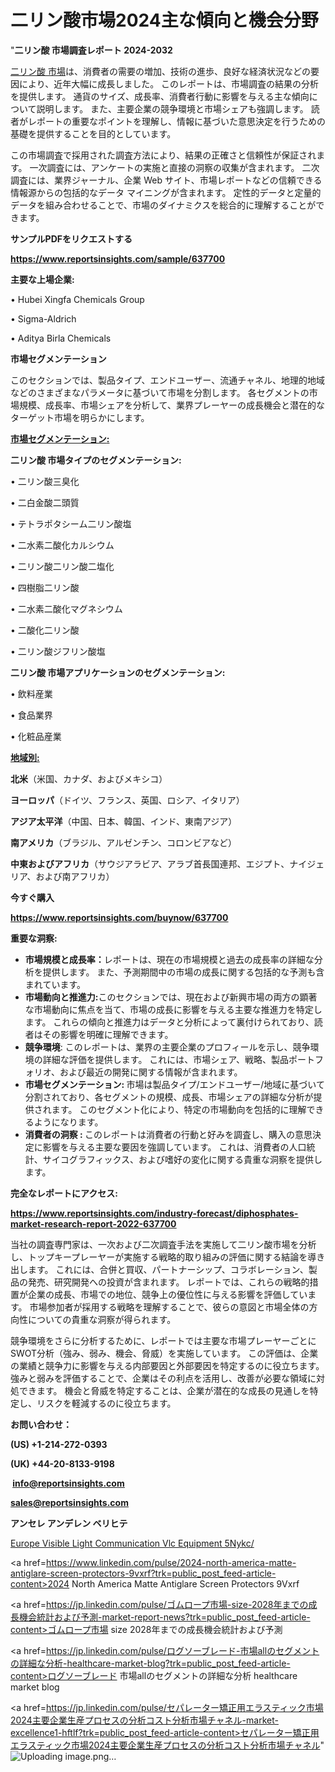 # 二リン酸市場2024主な傾向と機会分野

"<strong>二リン酸 市場調査レポート 2024-2032</strong>

<a href=https://www.reportsinsights.com/sample/637700>二リン酸 市場</a>は、消費者の需要の増加、技術の進歩、良好な経済状況などの要因により、近年大幅に成長しました。 このレポートは、市場調査の結果の分析を提供します。 通貨のサイズ、成長率、消費者行動に影響を与える主な傾向について説明します。 また、主要企業の競争環境と市場シェアも強調します。 読者がレポートの重要なポイントを理解し、情報に基づいた意思決定を行うための基礎を提供することを目的としています。

この市場調査で採用された調査方法により、結果の正確さと信頼性が保証されます。 一次調査には、アンケートの実施と直接の洞察の収集が含まれます。 二次調査には、業界ジャーナル、企業 Web サイト、市場レポートなどの信頼できる情報源からの包括的なデータ マイニングが含まれます。 定性的データと定量的データを組み合わせることで、市場のダイナミクスを総合的に理解することができます。

<strong><b>サンプルPDFをリクエストする</b></strong>

<a href=https://www.reportsinsights.com/sample/637700><strong><u>https://www.reportsinsights.com/sample/637700</u></strong></a>

<strong>主要な上場企業:</strong>

• Hubei Xingfa Chemicals Group

• Sigma-Aldrich

• Aditya Birla Chemicals

<strong>市場セグメンテーション</strong>

このセクションでは、製品タイプ、エンドユーザー、流通チャネル、地理的地域などのさまざまなパラメータに基づいて市場を分割します。 各セグメントの市場規模、成長率、市場シェアを分析して、業界プレーヤーの成長機会と潜在的なターゲット市場を明らかにします。

<strong><u>市場セグメンテーション</u></strong><strong><u>:</u></strong>

<strong>二リン酸 市場タイプのセグメンテーション:</strong>

• 二リン酸三臭化

• 二白金酸二頭質

• テトラポタシーム二リン酸塩

• 二水素二酸化カルシウム

• 二リン酸二リン酸二塩化

• 四樹脂二リン酸

• 二水素二酸化マグネシウム

• 二酸化二リン酸

• 二リン酸ジフリン酸塩

<strong>二リン酸 市場アプリケーションのセグメンテーション:</strong>

• 飲料産業

• 食品業界

• 化粧品産業

<strong><u>地域別</u></strong><strong><u>:</u></strong>

<strong>北米</strong>（米国、カナダ、およびメキシコ）

<strong>ヨーロッパ</strong>（ドイツ、フランス、英国、ロシア、イタリア）

<strong>アジア太平洋</strong>（中国、日本、韓国、インド、東南アジア）

<strong>南アメリカ</strong>（ブラジル、アルゼンチン、コロンビアなど）

<strong>中東およびアフリカ</strong>（サウジアラビア、アラブ首長国連邦、エジプト、ナイジェリア、および南アフリカ）

<strong>今すぐ購入</strong>

<a href=https://www.reportsinsights.com/buynow/637700><strong><u>https://www.reportsinsights.com/buynow/637700</u></strong></a>

<strong>重要な洞察:</strong>
<ul>
  <li><strong>市場規模と成長率：</strong>レポートは、現在の市場規模と過去の成長率の詳細な分析を提供します。 また、予測期間中の市場の成長に関する包括的な予測も含まれています。</li>
  <li><strong>市場動向と推進力:</strong>このセクションでは、現在および新興市場の両方の顕著な市場動向に焦点を当て、市場の成長に影響を与える主要な推進力を特定します。 これらの傾向と推進力はデータと分析によって裏付けられており、読者はその影響を明確に理解できます。</li>
  <li><strong>競争環境</strong>: このレポートは、業界の主要企業のプロフィールを示し、競争環境の詳細な評価を提供します。 これには、市場シェア、戦略、製品ポートフォリオ、および最近の開発に関する情報が含まれます。</li>
  <li><strong>市場セグメンテーション: </strong>市場は製品タイプ/エンドユーザー/地域に基づいて分割されており、各セグメントの規模、成長、市場シェアの詳細な分析が提供されます。 このセグメント化により、特定の市場動向を包括的に理解できるようになります。</li>
  <li><strong>消費者の洞察 : </strong>このレポートは消費者の行動と好みを調査し、購入の意思決定に影響を与える主要な要因を強調しています。 これは、消費者の人口統計、サイコグラフィックス、および嗜好の変化に関する貴重な洞察を提供します。</li>
</ul>
<strong>完全なレポートにアクセス:</strong>

<a href=https://www.reportsinsights.com/industry-forecast/diphosphates-market-research-report-2022-637700><strong><u><b>https://www.reportsinsights.com/industry-forecast/diphosphates-market-research-report-2022-637700</b></u></strong></a>

当社の調査専門家は、一次および二次調査手法を実施して二リン酸市場を分析し、トップキープレーヤーが実施する戦略的取り組みの評価に関する結論を導き出します。 これには、合併と買収、パートナーシップ、コラボレーション、製品の発売、研究開発への投資が含まれます。 レポートでは、これらの戦略的措置が企業の成長、市場での地位、競争上の優位性に与える影響を評価しています。 市場参加者が採用する戦略を理解することで、彼らの意図と市場全体の方向性についての貴重な洞察が得られます。

競争環境をさらに分析するために、レポートでは主要な市場プレーヤーごとにSWOT分析（強み、弱み、機会、脅威）を実施しています。 この評価は、企業の業績と競争力に影響を与える内部要因と外部要因を特定するのに役立ちます。 強みと弱みを評価することで、企業はその利点を活用し、改善が必要な領域に対処できます。 機会と脅威を特定することは、企業が潜在的な成長の見通しを特定し、リスクを軽減するのに役立ちます。

<strong>お問い合わせ：</strong>

<strong>(US) +1-214-272-0393</strong>

<strong>(UK) +44-20-8133-9198</strong>

<strong> </strong><a href=info@reportsinsights.com><strong><u>info@reportsinsights.com</u></strong></a>

<a href=sales@reportsinsights.com><strong><u>sales@reportsinsights.com</u></strong></a>

<strong>アンセレ アンデレン ベリヒテ</strong>

<a href=https://www.linkedin.com/pulse/europe-visible-light-communication-vlc-equipment-5nykc/>Europe Visible Light Communication Vlc Equipment 5Nykc/</a>

<a href=https://www.linkedin.com/pulse/2024-north-america-matte-antiglare-screen-protectors-9vxrf?trk=public_post_feed-article-content>2024 North America Matte Antiglare Screen Protectors 9Vxrf</a>

<a href=https://jp.linkedin.com/pulse/ゴムロープ市場-size-2028年までの成長機会統計および予測-market-report-news?trk=public_post_feed-article-content>ゴムロープ市場 size 2028年までの成長機会統計および予測</a>

<a href=https://jp.linkedin.com/pulse/ログソーブレード-市場allのセグメントの詳細な分析-healthcare-market-blog?trk=public_post_feed-article-content>ログソーブレード 市場allのセグメントの詳細な分析 healthcare market blog</a>

<a href=https://jp.linkedin.com/pulse/セパレーター矯正用エラスティック市場2024主要企業生産プロセスの分析コスト分析市場チャネル-market-excellence1-hftlf?trk=public_post_feed-article-content>セパレーター矯正用エラスティック市場2024主要企業生産プロセスの分析コスト分析市場チャネル</a>"
![Uploading image.png…]()
